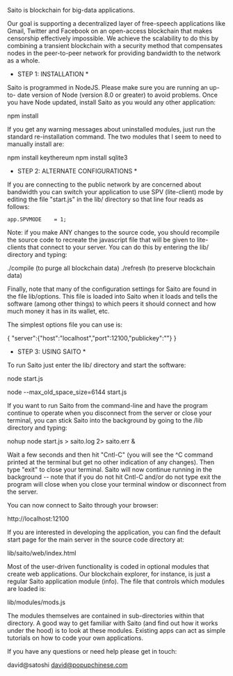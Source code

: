 

Saito is blockchain for big-data applications.

Our goal is supporting a decentralized layer of free-speech applications
like Gmail, Twitter and Facebook on an open-access blockchain that makes
censorship effectively impossible. We achieve the scalability to do this 
by combining a transient blockchain with a security method that 
compensates nodes in the peer-to-peer network for providing bandwidth to 
the network as a whole.

 
* STEP 1: INSTALLATION *

Saito is programmed in NodeJS. Please make sure you are running an up-to-
date version of Node (version 8.0 or greater) to avoid problems. Once you
have Node updated, install Saito as you would any other application:

npm install

If you get any warning messages about uninstalled modules, just run the 
standard re-installation command. The two modules that I seem to need to 
manually install are:

npm install keythereum
npm install sqlite3


* STEP 2: ALTERNATE CONFIGURATIONS *

If you are connecting to the public network by are concerned about 
bandwidth you can switch your application to use SPV (lite-client) mode 
by editing the file "start.js" in the lib/ directory so that line four
reads as follows:

    app.SPVMODE    = 1;

Note: if you make ANY changes to the source code, you should recompile
the source code to recreate the javascript file that will be given to 
lite-clients that connect to your server. You can do this by entering 
the lib/ directory and typing:

./compile  (to purge all blockchain data)
./refresh  (to preserve blockchain data)

Finally, note that many of the configuration settings for Saito are found
in the file lib/options. This file is loaded into Saito when it loads and
tells the software (among other things) to which peers it should connect 
and how much money it has in its wallet, etc. 

The simplest options file you can use is: 

{
"server":{"host":"localhost","port":12100,"publickey":""}
}



* STEP 3: USING SAITO *

To run Saito just enter the lib/ directory and start the software:

node start.js

node --max_old_space_size=6144 start.js



If you want to run Saito from the command-line and have the program
continue to operate when you disconnect from the server or close 
your terminal, you can stick Saito into the background by going to
the /lib directory and typing:

nohup node start.js > saito.log 2> saito.err &

Wait a few seconds and then hit "Cntl-C" (you will see the ^C 
command printed at the terminal but get no other indication of any
changes). Then type "exit" to close your terminal. Saito will now 
continue running in the background -- note that if you do not hit 
Cntl-C and/or do not type exit the program will close when you close
your terminal window or disconnect from the server.

You can now connect to Saito through your browser:

http://localhost:12100

If you are interested in developing the application, you can find the 
default start page for the main server in the source code directory at:

lib/saito/web/index.html

Most of the user-driven functionality is coded in optional modules that 
create web applications. Our blockchain explorer, for instance, is just 
a regular Saito application module (info). The file that controls which 
modules are loaded is:

lib/modules/mods.js

The modules themselves are contained in sub-directories within that 
directory. A good way to get familiar with Saito (and find out how it
works under the hood) is to look at these modules. Existing apps can 
act as simple tutorials on how to code your own applications.

If you have any questions or need help please get in touch:

david@satoshi
david@popupchinese.com





